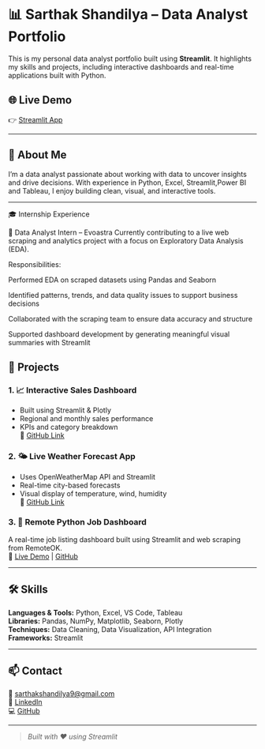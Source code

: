 # 📊 Sarthak Shandilya – Data Analyst Portfolio

This is my personal data analyst portfolio built using **Streamlit**. It highlights my skills and projects, including interactive dashboards and real-time applications built with Python.

## 🌐 Live Demo
👉 [Streamlit App](https://sarthak-portfolio.streamlit.app) 

---

## 📌 About Me

I’m a data analyst passionate about working with data to uncover insights and drive decisions. With experience in Python, Excel, Streamlit,Power BI and Tableau, I enjoy building clean, visual, and interactive tools.

---

🎓 Internship Experience

📌 Data Analyst Intern – Evoastra
Currently contributing to a live web scraping and analytics project with a focus on Exploratory Data Analysis (EDA).

Responsibilities:

Performed EDA on scraped datasets using Pandas and Seaborn

Identified patterns, trends, and data quality issues to support business decisions

Collaborated with the scraping team to ensure data accuracy and structure

Supported dashboard development by generating meaningful visual summaries with Streamlit


## 🧠 Projects

### 1. 📈 Interactive Sales Dashboard  
- Built using Streamlit & Plotly  
- Regional and monthly sales performance  
- KPIs and category breakdown  
🔗 [GitHub Link](https://github.com/sarthxk20)

### 2. 🌤️ Live Weather Forecast App  
- Uses OpenWeatherMap API and Streamlit  
- Real-time city-based forecasts  
- Visual display of temperature, wind, humidity  
🔗 [GitHub Link](https://github.com/sarthxk20)

### 3. 🧭 Remote Python Job Dashboard
A real-time job listing dashboard built using Streamlit and web scraping from RemoteOK.  
🔗 [Live Demo](https://jobdash.streamlit.app) | [GitHub](https://github.com/sarthxk20/jobdash)


---

## 🛠️ Skills

**Languages & Tools:** Python, Excel, VS Code, Tableau  
**Libraries:** Pandas, NumPy, Matplotlib, Seaborn, Plotly  
**Techniques:** Data Cleaning, Data Visualization, API Integration  
**Frameworks:** Streamlit

---

## 📫 Contact

📧 sarthakshandilya9@gmail.com  
🔗 [LinkedIn](https://linkedin.com/in/sarthxk20)  
💻 [GitHub](https://github.com/sarthxk20)

---

> *Built with ❤️ using Streamlit*
